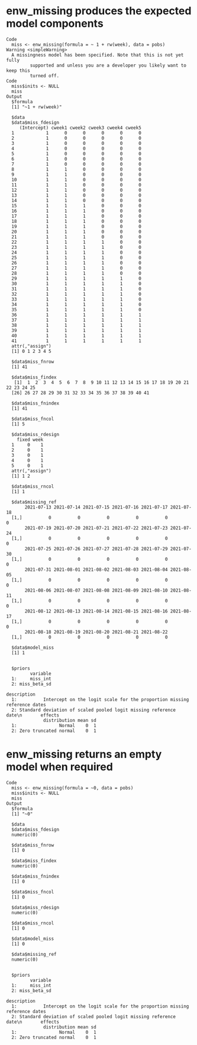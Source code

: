 # enw_missing produces the expected model components

    Code
      miss <- enw_missing(formula = ~ 1 + rw(week), data = pobs)
    Warning <simpleWarning>
      A missingness model has been specified. Note that this is not yet fully
             supported and unless you are a developer you likely want to keep this
             turned off.
    Code
      miss$inits <- NULL
      miss
    Output
      $formula
      [1] "~1 + rw(week)"
      
      $data
      $data$miss_fdesign
         (Intercept) cweek1 cweek2 cweek3 cweek4 cweek5
      1            1      0      0      0      0      0
      2            1      0      0      0      0      0
      3            1      0      0      0      0      0
      4            1      0      0      0      0      0
      5            1      0      0      0      0      0
      6            1      0      0      0      0      0
      7            1      0      0      0      0      0
      8            1      1      0      0      0      0
      9            1      1      0      0      0      0
      10           1      1      0      0      0      0
      11           1      1      0      0      0      0
      12           1      1      0      0      0      0
      13           1      1      0      0      0      0
      14           1      1      0      0      0      0
      15           1      1      1      0      0      0
      16           1      1      1      0      0      0
      17           1      1      1      0      0      0
      18           1      1      1      0      0      0
      19           1      1      1      0      0      0
      20           1      1      1      0      0      0
      21           1      1      1      0      0      0
      22           1      1      1      1      0      0
      23           1      1      1      1      0      0
      24           1      1      1      1      0      0
      25           1      1      1      1      0      0
      26           1      1      1      1      0      0
      27           1      1      1      1      0      0
      28           1      1      1      1      0      0
      29           1      1      1      1      1      0
      30           1      1      1      1      1      0
      31           1      1      1      1      1      0
      32           1      1      1      1      1      0
      33           1      1      1      1      1      0
      34           1      1      1      1      1      0
      35           1      1      1      1      1      0
      36           1      1      1      1      1      1
      37           1      1      1      1      1      1
      38           1      1      1      1      1      1
      39           1      1      1      1      1      1
      40           1      1      1      1      1      1
      41           1      1      1      1      1      1
      attr(,"assign")
      [1] 0 1 2 3 4 5
      
      $data$miss_fnrow
      [1] 41
      
      $data$miss_findex
       [1]  1  2  3  4  5  6  7  8  9 10 11 12 13 14 15 16 17 18 19 20 21 22 23 24 25
      [26] 26 27 28 29 30 31 32 33 34 35 36 37 38 39 40 41
      
      $data$miss_fnindex
      [1] 41
      
      $data$miss_fncol
      [1] 5
      
      $data$miss_rdesign
        fixed week
      1     0    1
      2     0    1
      3     0    1
      4     0    1
      5     0    1
      attr(,"assign")
      [1] 1 2
      
      $data$miss_rncol
      [1] 1
      
      $data$missing_ref
           2021-07-13 2021-07-14 2021-07-15 2021-07-16 2021-07-17 2021-07-18
      [1,]          0          0          0          0          0          0
           2021-07-19 2021-07-20 2021-07-21 2021-07-22 2021-07-23 2021-07-24
      [1,]          0          0          0          0          0          0
           2021-07-25 2021-07-26 2021-07-27 2021-07-28 2021-07-29 2021-07-30
      [1,]          0          0          0          0          0          0
           2021-07-31 2021-08-01 2021-08-02 2021-08-03 2021-08-04 2021-08-05
      [1,]          0          0          0          0          0          0
           2021-08-06 2021-08-07 2021-08-08 2021-08-09 2021-08-10 2021-08-11
      [1,]          0          0          0          0          0          0
           2021-08-12 2021-08-13 2021-08-14 2021-08-15 2021-08-16 2021-08-17
      [1,]          0          0          0          0          0          0
           2021-08-18 2021-08-19 2021-08-20 2021-08-21 2021-08-22
      [1,]          0          0          0          0          0
      
      $data$model_miss
      [1] 1
      
      
      $priors
             variable
      1:     miss_int
      2: miss_beta_sd
                                                                              description
      1:          Intercept on the logit scale for the proportion missing reference dates
      2: Standard deviation of scaled pooled logit missing reference date\n       effects
                  distribution mean sd
      1:                Normal    0  1
      2: Zero truncated normal    0  1
      

# enw_missing returns an empty model when required

    Code
      miss <- enw_missing(formula = ~0, data = pobs)
      miss$inits <- NULL
      miss
    Output
      $formula
      [1] "~0"
      
      $data
      $data$miss_fdesign
      numeric(0)
      
      $data$miss_fnrow
      [1] 0
      
      $data$miss_findex
      numeric(0)
      
      $data$miss_fnindex
      [1] 0
      
      $data$miss_fncol
      [1] 0
      
      $data$miss_rdesign
      numeric(0)
      
      $data$miss_rncol
      [1] 0
      
      $data$model_miss
      [1] 0
      
      $data$missing_ref
      numeric(0)
      
      
      $priors
             variable
      1:     miss_int
      2: miss_beta_sd
                                                                              description
      1:          Intercept on the logit scale for the proportion missing reference dates
      2: Standard deviation of scaled pooled logit missing reference date\n       effects
                  distribution mean sd
      1:                Normal    0  1
      2: Zero truncated normal    0  1
      

